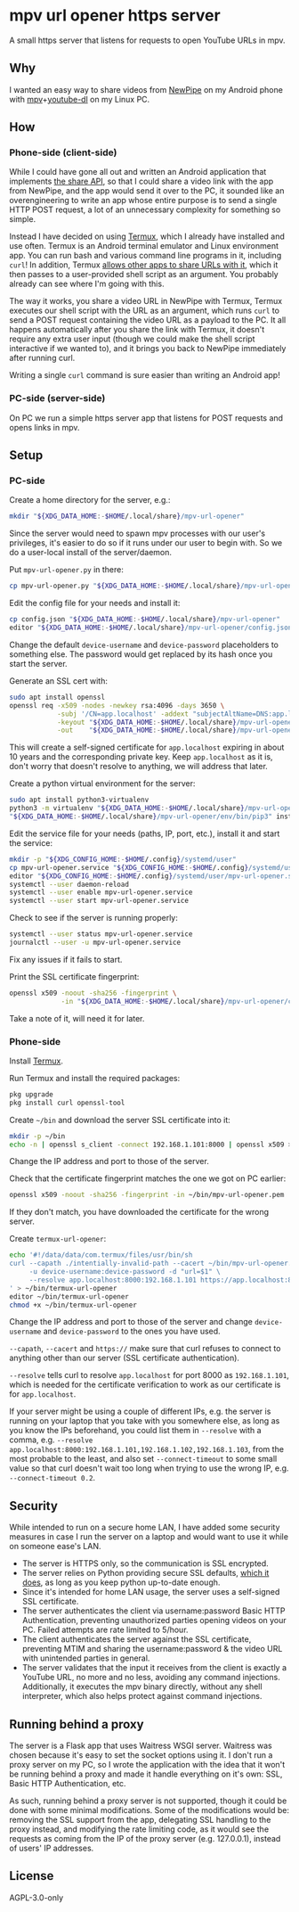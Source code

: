 # mpv url opener https server

A small https server that listens for requests to open YouTube URLs in mpv.

## Why

I wanted an easy way to share videos from [NewPipe](https://newpipe.net) on my Android phone with [mpv](https://mpv.io/)+[youtube-dl](http://ytdl-org.github.io/youtube-dl/) on my Linux PC.

## How

### Phone-side (client-side)

While I could have gone all out and written an Android application that implements [the share API](https://developer.android.com/training/sharing/receive), so that I could share a video link with the app from NewPipe, and the app would send it over to the PC, it sounded like an overengineering to write an app whose entire purpose is to send a single HTTP POST request, a lot of an unnecessary complexity for something so simple.

Instead I have decided on using [Termux](https://termux.com), which I already have installed and use often.
Termux is an Android terminal emulator and Linux environment app.
You can run bash and various command line programs in it, including `curl`!
In addition, Termux [allows other apps to share URLs with it](https://wiki.termux.com/wiki/Intents_and_Hooks), which it then passes to a user-provided shell script as an argument.
You probably already can see where I'm going with this.

The way it works, you share a video URL in NewPipe with Termux, Termux executes our shell script with the URL as an argument, which runs `curl` to send a POST request containing the video URL as a payload to the PC. It all happens automatically after you share the link with Termux, it doesn't require any extra user input (though we could make the shell script interactive if we wanted to), and it brings you back to NewPipe immediately after running curl.

Writing a single `curl` command is sure easier than writing an Android app!

### PC-side (server-side)

On PC we run a simple https server app that listens for POST requests and opens links in mpv.

## Setup

### PC-side

Create a home directory for the server, e.g.:

```sh
mkdir "${XDG_DATA_HOME:-$HOME/.local/share}/mpv-url-opener"
```

Since the server would need to spawn mpv processes with our user's privileges, it's easier to do so if it runs under our user to begin with.
So we do a user-local install of the server/daemon.

Put `mpv-url-opener.py` in there:

```sh
cp mpv-url-opener.py "${XDG_DATA_HOME:-$HOME/.local/share}/mpv-url-opener"
```

Edit the config file for your needs and install it:

```sh
cp config.json "${XDG_DATA_HOME:-$HOME/.local/share}/mpv-url-opener"
editor "${XDG_DATA_HOME:-$HOME/.local/share}/mpv-url-opener/config.json"
```

Change the default `device-username` and `device-password` placeholders to something else.
The password would get replaced by its hash once you start the server.

Generate an SSL cert with:

```sh
sudo apt install openssl
openssl req -x509 -nodes -newkey rsa:4096 -days 3650 \
            -subj '/CN=app.localhost' -addext "subjectAltName=DNS:app.localhost" \
            -keyout "${XDG_DATA_HOME:-$HOME/.local/share}/mpv-url-opener/key.pem" \
            -out    "${XDG_DATA_HOME:-$HOME/.local/share}/mpv-url-opener/cert.pem"
```

This will create a self-signed certificate for `app.localhost` expiring in about 10 years and the corresponding private key.
Keep `app.localhost` as it is, don't worry that doesn't resolve to anything, we will address that later.

Create a python virtual environment for the server:

```sh
sudo apt install python3-virtualenv
python3 -m virtualenv "${XDG_DATA_HOME:-$HOME/.local/share}/mpv-url-opener/env"
"${XDG_DATA_HOME:-$HOME/.local/share}/mpv-url-opener/env/bin/pip3" install -r requirements.txt
```

Edit the service file for your needs (paths, IP, port, etc.), install it and start the service:

```sh
mkdir -p "${XDG_CONFIG_HOME:-$HOME/.config}/systemd/user"
cp mpv-url-opener.service "${XDG_CONFIG_HOME:-$HOME/.config}/systemd/user"
editor "${XDG_CONFIG_HOME:-$HOME/.config}/systemd/user/mpv-url-opener.service"
systemctl --user daemon-reload
systemctl --user enable mpv-url-opener.service
systemctl --user start mpv-url-opener.service
```

Check to see if the server is running properly:

```sh
systemctl --user status mpv-url-opener.service
journalctl --user -u mpv-url-opener.service
```

Fix any issues if it fails to start.

Print the SSL certificate fingerprint:

```sh
openssl x509 -noout -sha256 -fingerprint \
             -in "${XDG_DATA_HOME:-$HOME/.local/share}/mpv-url-opener/cert.pem"
```

Take a note of it, will need it for later.

### Phone-side

Install [Termux](https://termux.com).

Run Termux and install the required packages:

```sh
pkg upgrade
pkg install curl openssl-tool
```

Create `~/bin` and download the server SSL certificate into it:

```sh
mkdir -p ~/bin
echo -n | openssl s_client -connect 192.168.1.101:8000 | openssl x509 > ~/bin/mpv-url-opener.pem
```

Change the IP address and port to those of the server.

Check that the certificate fingerprint matches the one we got on PC earlier:

```sh
openssl x509 -noout -sha256 -fingerprint -in ~/bin/mpv-url-opener.pem
```

If they don't match, you have downloaded the certificate for the wrong server.

Create `termux-url-opener`:

```sh
echo '#!/data/data/com.termux/files/usr/bin/sh
curl --capath ./intentially-invalid-path --cacert ~/bin/mpv-url-opener.pem \
     -u device-username:device-password -d "url=$1" \
     --resolve app.localhost:8000:192.168.1.101 https://app.localhost:8000/mpv-open-url
' > ~/bin/termux-url-opener
editor ~/bin/termux-url-opener
chmod +x ~/bin/termux-url-opener
```

Change the IP address and port to those of the server and change `device-username` and `device-password` to the ones you have used.

`--capath`, `--cacert` and `https://` make sure that curl refuses to connect to anything other than our server (SSL certificate authentication).

`--resolve` tells curl to resolve `app.localhost` for port 8000 as `192.168.1.101`, which is needed for the certificate verification to work as our certificate is for `app.localhost`.

If your server might be using a couple of different IPs, e.g. the server is running on your laptop that you take with you somewhere else, as long as you know the IPs beforehand, you could list them in `--resolve` with a comma, e.g. `--resolve app.localhost:8000:192.168.1.101,192.168.1.102,192.168.1.103`, from the most probable to the least, and also set `--connect-timeout` to some small value so that curl doesn't wait too long when trying to use the wrong IP, e.g. `--connect-timeout 0.2`.

## Security

While intended to run on a secure home LAN, I have added some security measures in case I run the server on a laptop and would want to use it while on someone ease's LAN.

- The server is HTTPS only, so the communication is SSL encrypted.
- The server relies on Python providing secure SSL defaults, [which it does](https://docs.python.org/3/library/ssl.html#cipher-selection), as long as you keep python up-to-date enough.
- Since it's intended for home LAN usage, the server uses a self-signed SSL certificate.
- The server authenticates the client via username:password Basic HTTP Authentication, preventing unauthorized parties opening videos on your PC. Failed attempts are rate limited to 5/hour.
- The client authenticates the server against the SSL certificate, preventing MTIM and sharing the username:password & the video URL with unintended parties in general.
- The server validates that the input it receives from the client is exactly a YouTube URL, no more and no less, avoiding any command injections. Additionally, it executes the mpv binary directly, without any shell interpreter, which also helps protect against command injections.

## Running behind a proxy

The server is a Flask app that uses Waitress WSGI server.
Waitress was chosen because it's easy to set the socket options using it.
I don't run a proxy server on my PC, so I wrote the application with the idea that it won't be running behind a proxy and made it handle everything on it's own: SSL, Basic HTTP Authentication, etc.

As such, running behind a proxy server is not supported, though it could be done with some minimal modifications.
Some of the modifications would be: removing the SSL support from the app, delegating SSL handling to the proxy instead, and modifying the rate limiting code, as it would see the requests as coming from the IP of the proxy server (e.g. 127.0.0.1), instead of users' IP addresses.

## License

AGPL-3.0-only
